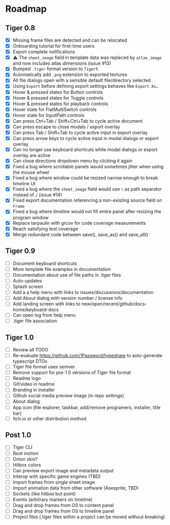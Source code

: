 # Roadmap

## Tiger 0.8

- [x] Missing frame files are detected and can be relocated
- [x] Onboarding tutorial for first-time users
- [x] Export complete notifications
- [x] ⚠ The `sheet_image` field in template data was replaced by `atlas_image` and now includes atlas dimensions (issue #13)
- [x] Bumped `.tiger` format version to `Tiger5`
- [x] Automatically add `.png` extension to exported textures
- [x] All file dialogs open with a sensible default file/directory selected
- [x] Using `Export` before defining export settings behaves like `Export As…`
- [x] Hover & pressed states for Button controls
- [x] Hover & pressed states for Toggle controls
- [x] Hover & pressed states for playback controls
- [x] Hover state for FlatMultiSwitch controls
- [x] Hover state for InputPath controls
- [x] Can press Ctrl+Tab / Shift+Ctrl+Tab to cycle active document
- [x] Can press escape to close modals / export overlay
- [x] Can press Tab / Shift+Tab to cycle active input in export overlay
- [x] Can press arrow keys to cycle active input in modal dialogs or export overlay
- [x] Can no longer use keyboard shortcuts while modal dialogs or export overlay are active
- [x] Can close directions dropdown menu by clicking it again
- [x] Fixed a bug where scrollable panels would sometimes jitter when using the mouse wheel
- [x] Fixed a bug where window could be resized narrow enough to break timeline UI
- [x] Fixed a bug where the `sheet_image` field would use `\` as path separator instead of `/` (issue #14)
- [x] Fixed export documentation referencing a non-existing source field on `Frame`
- [x] Fixed a bug where timeline would not fill entire panel after resizing the program window
- [x] Replace tarpaulin with grcov for code coverage measurements
- [x] Reach satisfying test coverage
- [x] Merge redundant code between save(), save_as() and save_all()

## Tiger 0.9

- [ ] Document keyboard shortcuts
- [ ] More template file examples in documentation
- [ ] Documentation about use of file paths in .tiger files
- [ ] Auto-updates
- [ ] Splash screen
- [ ] Add a a help menu with links to issues/discussions/documentation
- [ ] Add About dialog with version number / license info
- [ ] Add landing screen with links to new/open/recent/github/docs-home/keyboard-docs
- [ ] Can open log from help menu
- [ ] .tiger file association

## Tiger 1.0

- [ ] Review all TODO
- [ ] Re-evaluate https://github.com/1Password/typeshare to auto-generate typescript DTOs
- [ ] Tiger file format uses semver
- [ ] Remove support for pre-1.0 versions of Tiger file format
- [ ] Readme logo
- [ ] Gif/video in readme
- [ ] Branding in installer
- [ ] Github social media preview image (in repo settings)
- [ ] About dialog
- [ ] App icon (file explorer, taskbar, add/remove programers, installer, title bar)
- [ ] Itch.io or other distribution method

## Post 1.0

- [ ] Tiger CLI
- [ ] Root motion
- [ ] Onion skin?
- [ ] Hitbox colors
- [ ] Can preview export image and metadata output
- [ ] Interop with specific game engines (TBD)
- [ ] Import frames from single sheet image
- [ ] Import animation data from other software (Asesprite, TBD)
- [ ] Sockets (like hitbox but point)
- [ ] Events (arbitrary markers on timeline)
- [ ] Drag and drop frames from OS to content panel
- [ ] Drag and drop frames from OS to timeline panel
- [ ] Project files (.tiger files within a project can be moved without breaking)
